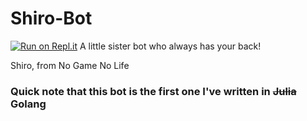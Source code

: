 # Shiro-Bot
[![Run on Repl.it](https://repl.it/badge/github/3Nya3/Shiro-Bot)](https://repl.it/github/3Nya3/Shiro-Bot)
A little sister bot who always has your back!  

Shiro, from No Game No Life

### Quick note that this bot is the first one I've written in ~~Julia~~ Golang

